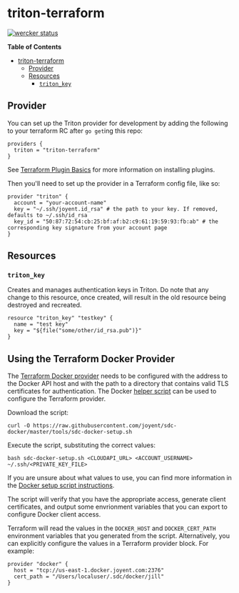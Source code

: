 # triton-terraform

[![wercker status](https://app.wercker.com/status/ceee1ebf9da101850ac92639e6e0711d/m "wercker status")](https://app.wercker.com/project/bykey/ceee1ebf9da101850ac92639e6e0711d)

<!-- markdown-toc start - Don't edit this section. Run M-x markdown-toc-generate-toc again -->
**Table of Contents**

- [triton-terraform](#triton-terraform)
    - [Provider](#provider)
    - [Resources](#resources)
        - [`triton_key`](#tritonkey)

<!-- markdown-toc end -->

## Provider

You can set up the Triton provider for development by adding the following to
your terraform RC after `go get`ing this repo:

```hcl
providers {
  triton = "triton-terraform"
}
```

See [Terraform Plugin Basics](https://terraform.io/docs/plugins/basics.html) for
more information on installing plugins.

Then you'll need to set up the provider in a Terraform config file, like so:

```hcl
provider "triton" {
  account = "your-account-name"
  key = "~/.ssh/joyent.id_rsa" # the path to your key. If removed, defaults to ~/.ssh/id_rsa
  key_id = "50:87:72:54:cb:25:bf:af:b2:c9:61:19:59:93:fb:ab" # the corresponding key signature from your account page
}
```

## Resources

### `triton_key`

Creates and manages authentication keys in Triton. Do note that any change to
this resource, once created, will result in the old resource being destroyed and
recreated.

```hcl
resource "triton_key" "testkey" {
  name = "test key"
  key = "${file("some/other/id_rsa.pub")}"
}
```
## Using the Terraform Docker Provider

The [Terraform Docker provider](https://terraform.io/docs/providers/docker/index.html) needs to be configured with the address to the Docker API host and with the path to a directory that contains valid TLS certificates for authentication. The Docker [helper script](https://github.com/joyent/sdc-docker/tree/master/docs/api#the-helper-script) can be used to configure the Terraform provider.

Download the script:

```
curl -O https://raw.githubusercontent.com/joyent/sdc-docker/master/tools/sdc-docker-setup.sh
```

Execute the script, substituting the correct values:

```
bash sdc-docker-setup.sh <CLOUDAPI_URL> <ACCOUNT_USERNAME> ~/.ssh/<PRIVATE_KEY_FILE>
```

If you are unsure about what values to use, you can find more information in the [Docker setup script instructions](https://github.com/joyent/sdc-docker/tree/master/docs/api#the-helper-script).

The script will verify that you have the appropriate access, generate client certificates, and output some envrionment variables that you can export to configure Docker client access.

Terraform will read the values in the `DOCKER_HOST` and `DOCKER_CERT_PATH` environment variables that you generated from the script. Alternatively, you can explicitly configure the values in a Terraform provider block. For example:

```
provider "docker" {
  host = "tcp://us-east-1.docker.joyent.com:2376"
  cert_path = "/Users/localuser/.sdc/docker/jill"
}
```

